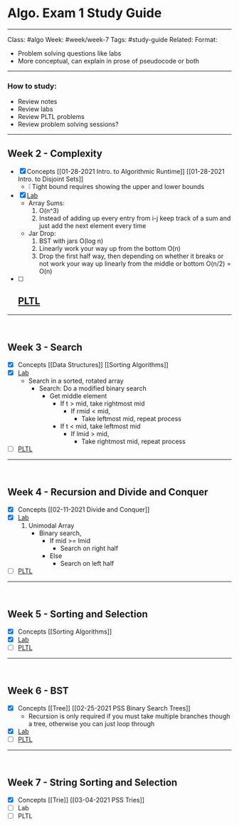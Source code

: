 # Algo. Exam 1 Study Guide

---

Class: #algo 
Week: #week/week-7
Tags: #study-guide
Related:
Format: 
- Problem solving questions like labs
- More conceptual, can explain in prose of pseudocode or both

---

### How to study:
- Review notes
- Review labs
- Review PLTL problems
- Review problem solving sessions?

--- 

## Week 2 - Complexity
- [x] Concepts [[01-28-2021 Intro. to Algorithmic Runtime]] [[01-28-2021 Intro. to Disjoint Sets]] 
	- ❕ Tight bound requires showing the upper and lower bounds
- [x] [Lab](https://www.notion.so/Topic-1-Lab-Questions-and-Solutions-6df4fa6fc95347d8b044ee82b85bcc35)
	- Array Sums:
		1. O(n^3)
		2. Instead of adding up every entry from i-j keep track of a sum and just add the next element every time
	- Jar Drop:
		1. BST with jars O(log n)
		2. Linearly work your way up from the bottom O(n)
		3. Drop the first half way, then depending on whether it breaks or not work your way up linearly from the middle or bottom O(n/2) = O(n)
- [ ] [PLTL](https://www.notion.so/PLTL-1-Problems-and-Solutions-fed82da3ebba46188b7c506d8fc344b6)
	- 

---

 <br/>

## Week 3 - Search 
- [x] Concepts [[Data Structures]] [[Sorting Algorithms]]
- [x] [Lab](https://www.notion.so/Topic-2-Lab-Questions-and-Solutions-d3e15c8d24574b279dc784fc811e859b)
	- Search in a sorted, rotated array
		- Search: Do a modified binary search
			- Get middle element
				- If t > mid, take rightmost mid
					- If rmid < mid, 
						- Take leftmost mid, repeat process
				- If t < mid, take leftmost mid
					- If lmid > mid, 
						- Take rightmost mid, repeat process
- [ ] [PLTL](https://www.notion.so/PLTL-2-Problems-and-Solutions-f47fdb8a7e384a00a941007f767339d0)

---

 <br/>

## Week 4 - Recursion and Divide and Conquer 
- [x] Concepts  [[02-11-2021 Divide and Conquer]]
- [x] [Lab](https://www.notion.so/Topic-3-Lab-Questions-and-Solutions-d274e808228046b9a7891bba3ab6c0f1)
	1. Unimodal Array
		- Binary search, 
			- If mid >= lmid
				- Search on right half
			- Else
				- Search on left half   
- [ ] [PLTL](https://www.notion.so/PLTL-3-Problems-and-Solutions-58b9b79bc1914cba8584ce6471685100)

---

 <br/>

## Week 5 - Sorting and Selection 
- [x] Concepts [[Sorting Algorithms]]
- [x] [Lab](https://www.notion.so/Topic-4-Lab-Questions-and-Solutions-805f04cec055441985945b83bdf0edf7)
- [ ] [PLTL](https://www.notion.so/PLTL-4-Problems-and-Solutions-d39bf02b453540618ffd548b8299a683)

---

 <br/>

##  Week 6 - BST
- [x] Concepts [[Tree]] [[02-25-2021 PSS Binary Search Trees]]
	- Recursion is only required if you must take multiple branches though a tree, otherwise you can just loop through
- [x] [Lab](https://www.notion.so/Topic-5-Lab-Questions-and-Solutions-a73e986664b24d62a496a771f5833863)
- [ ] [PLTL](https://www.notion.so/PLTL-5-Problems-and-Solutions-7ca57e0a6d914d0891549588d9b373c8)

---

 <br/>

## Week 7 - String Sorting and Selection
- [x] Concepts [[Trie]] [[03-04-2021 PSS Tries]]
- [ ] Lab
- [ ] PLTL
